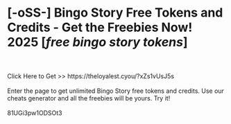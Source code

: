 # [-oSS-] Bingo Story Free Tokens and Credits - Get the Freebies Now! 2025 [*free bingo story tokens*]
<br>
<br>Click Here to Get >> https://theloyalest.cyou/?xZs1vUsJ5s
<br>
<br>Enter the page to get unlimited Bingo Story free tokens and credits. Use our cheats generator and all the freebies will be yours. Try it!
<br>
<br>81UGi3pw1ODSOt3

